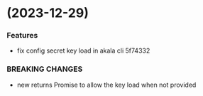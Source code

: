 #  (2023-12-29)


### Features

* fix config secret key load in akala cli 5f74332


### BREAKING CHANGES

* new returns Promise to allow the key load when not provided



